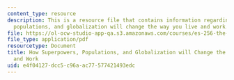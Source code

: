 ```yaml
---
content_type: resource
description: This is a resource file that contains information regarding how superpowers,
  populations, and globalization will change the way you live and work.
file: https://ol-ocw-studio-app-qa.s3.amazonaws.com/courses/es-256-the-coming-years-spring-2008/e4f04127dcc5c96aac77577421493edc_MITES_256S08_assn11.pdf
file_type: application/pdf
resourcetype: Document
title: How Superpowers, Populations, and Globalization will Change the Way You Live
  and Work
uid: e4f04127-dcc5-c96a-ac77-577421493edc
---
```

